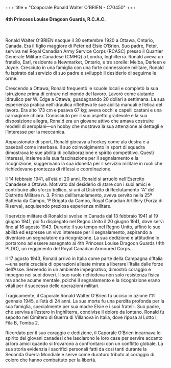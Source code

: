 +++
title = "Coaporale Ronald Walter O'BRIEN - C70450"
+++

#### 4th Princess Louise Dragoon Guards, R.C.A.C.
<br>


Ronald Walter O’BRIEN nacque il 30 settembre 1920 a Ottawa, Ontario, Canada. Era il figlio maggiore di Peter ed Elsie O’Brien. Suo padre, Peter, serviva nel Royal Canadian Army Service Corps (RCASC) presso il Quartier Generale Militare Canadese (CMHQ) a Londra, Inghilterra. Ronald aveva un fratello, Earl, residente a Newmarket, Ontario, e tre sorelle: Melba, Darleen e Joyce. Cresciuto in una famiglia con una forte connessione militare, Ronald fu ispirato dal servizio di suo padre e sviluppò il desiderio di seguirne le orme.

Crescendo a Ottawa, Ronald frequentò le scuole locali e completò la sua istruzione prima di entrare nel mondo del lavoro. Lavorò come aiutante idraulico per W. Edge a Ottawa, guadagnando 20 dollari a settimana. La sua esperienza pratica nell’idraulica rifletteva le sue abilità manuali e l’etica del lavoro. Era alto 173 cm e pesava 67 kg; aveva occhi e capelli castani e una carnagione chiara. Conosciuto per il suo aspetto gradevole e la sua disposizione allegra, Ronald era un giovane attivo che amava costruire modelli di aeroplani—un hobby che mostrava la sua attenzione ai dettagli e l’interesse per la meccanica.

Appassionato di sport, Ronald giocava a hockey come ala destra e a baseball come interbase. Il suo coinvolgimento in sport di squadra dimostrava le sue abilità di collaborazione e spirito competitivo. Questi interessi, insieme alla sua fascinazione per il segnalamento e la ricognizione, suggerivano la sua idoneità per il servizio militare in ruoli che richiedevano prontezza di riflessi e coordinazione.

Il 14 febbraio 1941, all’età di 20 anni, Ronald si arruolò nell’Esercito Canadese a Ottawa. Motivato dal desiderio di stare con i suoi amici e contribuire allo sforzo bellico, si unì al Distretto di Reclutamento “A” del Distretto Militare n. 3. Prima dell’arruolamento, aveva servito nella 25ª Batteria da Campo, 1ª Brigata da Campo, Royal Canadian Artillery (Forza di Riserva), acquisendo preziosa esperienza militare.

Il servizio militare di Ronald si svolse in Canada dal 13 febbraio 1941 al 19 giugno 1941, poi fu dispiegato nel Regno Unito il 20 giugno 1941, dove servì fino al 16 agosto 1943. Durante il suo tempo nel Regno Unito, affinò le sue abilità ed espresse un vivo interesse per il segnalamento, aspirando a diventare un segnalatore da ricognizione. La sua dedizione e attitudine lo portarono ad essere assegnato ai 4th Princess Louise Dragoon Guards (4th PLDG), un reggimento del Royal Canadian Armoured Corps.

Il 17 agosto 1943, Ronald arrivò in Italia come parte della Campagna d’Italia—una serie cruciale di operazioni alleate mirate a liberare l’Italia dalle forze dell’Asse. Servendo in un ambiente impegnativo, dimostrò coraggio e impegno nei suoi doveri. Il suo ruolo richiedeva non solo resistenza fisica ma anche acume mentale, poiché il segnalamento e la ricognizione erano vitali per il successo delle operazioni militari.

Tragicamente, il Caporale Ronald Walter O’Brien fu ucciso in azione l’11 gennaio 1945, all’età di 24 anni. La sua morte fu una perdita profonda per la sua famiglia, specialmente per sua madre Elsie e i suoi fratelli. Suo padre, che serviva all’estero in Inghilterra, condivise il dolore da lontano. 
Ronald fu sepolto nel Cimitero di Guerra di Villanova in Italia, dove riposa al Lotto I, Fila B, Tomba 2.

Ricordato per il suo coraggio e dedizione, il Caporale O’Brien incarnava lo spirito dei giovani canadesi che lasciarono le loro case per servire accanto ai loro amici quando si trovarono a confrontarsi con un conflitto globale. 
La sua storia evidenzia i sacrifici personali fatti da così tanti durante la Seconda Guerra Mondiale e serve come duraturo tributo al coraggio di coloro che hanno combattuto per la libertà.
